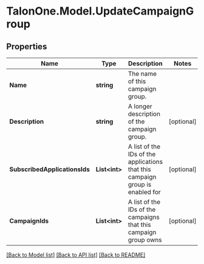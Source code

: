 
# TalonOne.Model.UpdateCampaignGroup

## Properties

Name | Type | Description | Notes
------------ | ------------- | ------------- | -------------
**Name** | **string** | The name of this campaign group. | 
**Description** | **string** | A longer description of the campaign group. | [optional] 
**SubscribedApplicationsIds** | **List&lt;int&gt;** | A list of the IDs of the applications that this campaign group is enabled for | [optional] 
**CampaignIds** | **List&lt;int&gt;** | A list of the IDs of the campaigns that this campaign group owns | [optional] 

[[Back to Model list]](../README.md#documentation-for-models)
[[Back to API list]](../README.md#documentation-for-api-endpoints)
[[Back to README]](../README.md)

